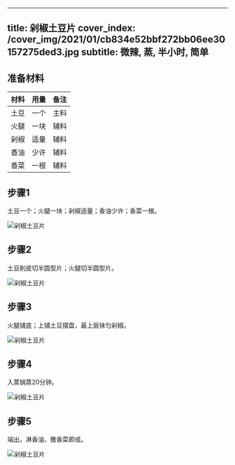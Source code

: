 
---
title: 剁椒土豆片
cover_index: /cover_img/2021/01/cb834e52bbf272bb06ee30157275ded3.jpg
subtitle: 微辣, 蒸, 半小时, 简单
---

## 准备材料

| 材料     | 用量 | 备注|
| ------- | ----- | --- |
| 土豆 | 一个| 主料 |
| 火腿 | 一块| 辅料 |
| 剁椒 | 适量| 辅料 |
| 香油 | 少许| 辅料 |
| 香菜 | 一根| 辅料 |

## 步骤1

土豆一个；火腿一块；剁椒适量；香油少许；香菜一根。

![剁椒土豆片](https://i8.meishichina.com/attachment/recipe/201010/201010160407554.jpg?x-oss-process=style/p320) 

## 步骤2

土豆削皮切半圆型片；火腿切半圆型片。

![剁椒土豆片](https://i8.meishichina.com/attachment/recipe/201010/201010160408057.jpg?x-oss-process=style/p320) 

## 步骤3

火腿铺底；上铺土豆摆盘，最上层抹匀剁椒。

![剁椒土豆片](https://i8.meishichina.com/attachment/recipe/201010/201010160408196.jpg?x-oss-process=style/p320) 

## 步骤4

入蒸锅蒸20分钟。

![剁椒土豆片](https://i8.meishichina.com/attachment/recipe/201010/201010160408338.jpg?x-oss-process=style/p320) 

## 步骤5

端出，淋香油，撒香菜即成。

![剁椒土豆片](https://i8.meishichina.com/attachment/recipe/201010/201010160408455.jpg?x-oss-process=style/p320) 

